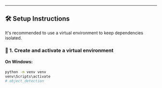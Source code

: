 ---

## 🛠 Setup Instructions

It's recommended to use a virtual environment to keep dependencies isolated.

### 🔧 1. Create and activate a virtual environment

#### On Windows:
```bash
python -m venv venv
venv\Scripts\activate
#   o b j e c t _ d e t e c t i o n  
 